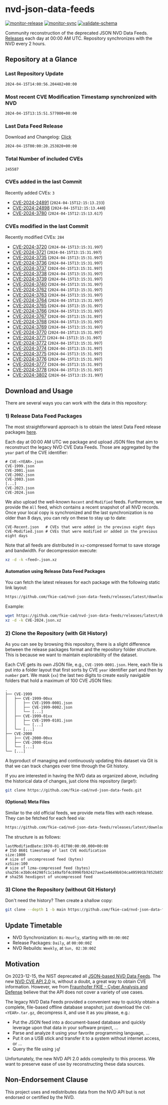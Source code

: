 # nvd-json-data-feeds

[![monitor-release](https://github.com/fkie-cad/nvd-json-data-feeds/actions/workflows/monitor_release.yml/badge.svg)](https://github.com/fkie-cad/nvd-json-data-feeds/actions/workflows/monitor_release.yml)
[![monitor-sync](https://github.com/fkie-cad/nvd-json-data-feeds/actions/workflows/monitor_sync.yml/badge.svg)](https://github.com/fkie-cad/nvd-json-data-feeds/actions/workflows/monitor_sync.yml)
[![validate-schema](https://github.com/fkie-cad/nvd-json-data-feeds/actions/workflows/validate_schema.yml/badge.svg)](https://github.com/fkie-cad/nvd-json-data-feeds/actions/workflows/validate_schema.yml)

Community reconstruction of the deprecated JSON NVD Data Feeds.
[Releases](https://github.com/fkie-cad/nvd-json-data-feeds/releases/latest) each day at 00:00 AM UTC.
Repository synchronizes with the NVD every 2 hours.

## Repository at a Glance

### Last Repository Update

```plain
2024-04-15T14:00:56.204482+00:00
```

### Most recent CVE Modification Timestamp synchronized with NVD

```plain
2024-04-15T13:15:51.577000+00:00
```

### Last Data Feed Release

Download and Changelog: [Click](https://github.com/fkie-cad/nvd-json-data-feeds/releases/latest)

```plain
2024-04-15T00:00:20.253820+00:00
```

### Total Number of included CVEs

```plain
245587
```

### CVEs added in the last Commit

Recently added CVEs: `3`

- [CVE-2024-24891](CVE-2024/CVE-2024-248xx/CVE-2024-24891.json) (`2024-04-15T12:15:13.233`)
- [CVE-2024-24898](CVE-2024/CVE-2024-248xx/CVE-2024-24898.json) (`2024-04-15T12:15:13.440`)
- [CVE-2024-3780](CVE-2024/CVE-2024-37xx/CVE-2024-3780.json) (`2024-04-15T12:15:13.617`)


### CVEs modified in the last Commit

Recently modified CVEs: `284`

- [CVE-2024-3720](CVE-2024/CVE-2024-37xx/CVE-2024-3720.json) (`2024-04-15T13:15:31.997`)
- [CVE-2024-3721](CVE-2024/CVE-2024-37xx/CVE-2024-3721.json) (`2024-04-15T13:15:31.997`)
- [CVE-2024-3735](CVE-2024/CVE-2024-37xx/CVE-2024-3735.json) (`2024-04-15T13:15:31.997`)
- [CVE-2024-3736](CVE-2024/CVE-2024-37xx/CVE-2024-3736.json) (`2024-04-15T13:15:31.997`)
- [CVE-2024-3737](CVE-2024/CVE-2024-37xx/CVE-2024-3737.json) (`2024-04-15T13:15:31.997`)
- [CVE-2024-3738](CVE-2024/CVE-2024-37xx/CVE-2024-3738.json) (`2024-04-15T13:15:31.997`)
- [CVE-2024-3739](CVE-2024/CVE-2024-37xx/CVE-2024-3739.json) (`2024-04-15T13:15:31.997`)
- [CVE-2024-3740](CVE-2024/CVE-2024-37xx/CVE-2024-3740.json) (`2024-04-15T13:15:31.997`)
- [CVE-2024-3762](CVE-2024/CVE-2024-37xx/CVE-2024-3762.json) (`2024-04-15T13:15:31.997`)
- [CVE-2024-3763](CVE-2024/CVE-2024-37xx/CVE-2024-3763.json) (`2024-04-15T13:15:31.997`)
- [CVE-2024-3764](CVE-2024/CVE-2024-37xx/CVE-2024-3764.json) (`2024-04-15T13:15:31.997`)
- [CVE-2024-3765](CVE-2024/CVE-2024-37xx/CVE-2024-3765.json) (`2024-04-15T13:15:31.997`)
- [CVE-2024-3766](CVE-2024/CVE-2024-37xx/CVE-2024-3766.json) (`2024-04-15T13:15:31.997`)
- [CVE-2024-3767](CVE-2024/CVE-2024-37xx/CVE-2024-3767.json) (`2024-04-15T13:15:31.997`)
- [CVE-2024-3768](CVE-2024/CVE-2024-37xx/CVE-2024-3768.json) (`2024-04-15T13:15:31.997`)
- [CVE-2024-3769](CVE-2024/CVE-2024-37xx/CVE-2024-3769.json) (`2024-04-15T13:15:31.997`)
- [CVE-2024-3770](CVE-2024/CVE-2024-37xx/CVE-2024-3770.json) (`2024-04-15T13:15:31.997`)
- [CVE-2024-3771](CVE-2024/CVE-2024-37xx/CVE-2024-3771.json) (`2024-04-15T13:15:31.997`)
- [CVE-2024-3772](CVE-2024/CVE-2024-37xx/CVE-2024-3772.json) (`2024-04-15T13:15:31.997`)
- [CVE-2024-3774](CVE-2024/CVE-2024-37xx/CVE-2024-3774.json) (`2024-04-15T13:15:31.997`)
- [CVE-2024-3775](CVE-2024/CVE-2024-37xx/CVE-2024-3775.json) (`2024-04-15T13:15:31.997`)
- [CVE-2024-3776](CVE-2024/CVE-2024-37xx/CVE-2024-3776.json) (`2024-04-15T13:15:31.997`)
- [CVE-2024-3777](CVE-2024/CVE-2024-37xx/CVE-2024-3777.json) (`2024-04-15T13:15:31.997`)
- [CVE-2024-3778](CVE-2024/CVE-2024-37xx/CVE-2024-3778.json) (`2024-04-15T13:15:31.997`)
- [CVE-2024-3802](CVE-2024/CVE-2024-38xx/CVE-2024-3802.json) (`2024-04-15T13:15:31.997`)


## Download and Usage

There are several ways you can work with the data in this repository:

### 1) Release Data Feed Packages

The most straightforward approach is to obtain the latest Data Feed release packages [here](https://github.com/fkie-cad/nvd-json-data-feeds/releases/latest).

Each day at 00:00 AM UTC we package and upload JSON files that aim to reconstruct the legacy NVD CVE Data Feeds.
Those are aggregated by the `year` part of the CVE identifier:

```
# CVE-<YEAR>.json
CVE-1999.json
CVE-2001.json
CVE-2002.json
CVE-2003.json
[...]
CVE-2023.json
CVE-2024.json
```

We also upload the well-known `Recent` and `Modified` feeds.
Furthermore, we provide the `All` feed, which contains a recent snapshot of all NVD records.
Once your local copy is synchronized and the last synchronization is no older than 8 days, you can rely on these to stay up to date:

```plain
CVE-Recent.json   # CVEs that were added in the previous eight days
CVE-Modified.json # CVEs that were modified or added in the previous eight days
```

Note that all feeds are distributed in `xz`-compressed format to save storage and bandwidth.
For decompression execute:

```sh
xz -d -k <feed>.json.xz
```

#### Automation using Release Data Feed Packages

You can fetch the latest releases for each package with the following static link layout:

```sh
https://github.com/fkie-cad/nvd-json-data-feeds/releases/latest/download/CVE-<YEAR>.json.xz
```

Example:

```sh
wget https://github.com/fkie-cad/nvd-json-data-feeds/releases/latest/download/CVE-2024.json.xz
xz -d -k CVE-2024.json.xz
```

### 2) Clone the Repository (with Git History)

As you can see by browsing this repository, there is a slight difference between the release packages format and the repository folder structure.
This is because we want to maintain explorability of the dataset.

Each CVE gets its own JSON file, e.g., `CVE-1999-0001.json`.
Here, each file is put into a folder layout that first sorts by CVE `year` identifier part and then by `number` part.
We mask (`xx`) the last two digits to create easily navigable folders that hold a maximum of 100 CVE JSON files:

```plain
.
├── CVE-1999
│   ├── CVE-1999-00xx
│   │   ├── CVE-1999-0001.json
│   │   ├── CVE-1999-0002.json
│   │   └── [...]
│   ├── CVE-1999-01xx
│   │   ├── CVE-1999-0101.json
│   │   └── [...]
│   └── [...]
├── CVE-2000
│   ├── CVE-2000-00xx
│   ├── CVE-2000-01xx
│   └── [...]
└── [...]
```

A byproduct of managing and continuously updating this dataset via Git is that we can track changes over time through the Git history.

If you are interested in having the NVD data as organized above, including the historical data of changes, just clone this repository (large!):

```sh
git clone https://github.com/fkie-cad/nvd-json-data-feeds.git
```

#### (Optional) Meta Files

Similar to the old official feeds, we provide meta files with each release. They can be fetched for each feed via:

```sh
https://github.com/fkie-cad/nvd-json-data-feeds/releases/latest/download/CVE-<YEAR>.meta
```

The structure is as follows:

```plain
lastModifiedDate:1970-01-01T00:00:00.000+00:00                          # ISO 8601 timestamp of last CVE modification
size:1000                                                               # size of uncompressed feed (bytes)
xzSize:100                                                              # size of lzma-compressed feed (bytes)
sha256:e3b0c44298fc1c149afbf4c8996fb92427ae41e4649b934ca495991b7852b855 # sha256 hexdigest of uncompressed feed
```

### 3) Clone the Repository (without Git History)

Don't need the history? Then create a shallow copy:

```sh
git clone --depth 1 -b main https://github.com/fkie-cad/nvd-json-data-feeds.git
```


## Update Timetable

* NVD Synchronization: `Bi-Hourly`, starting with `00:00:00Z`
* Release Packages: `Daily`, at `00:00:00Z`
* NVD Rebuilds: `Weekly`, at `Sun, 02:30:00Z`


## Motivation

On 2023-12-15, the NIST deprecated all [JSON-based NVD Data Feeds](https://nvd.nist.gov/vuln/data-feeds#divRetirementBanner-1).
The new [NVD CVE API 2.0](https://nvd.nist.gov/developers/vulnerabilities) is, without a doubt, a great way to obtain CVE information.
However, we from [Fraunhofer FKIE - Cyber Analysis and Defense](https://www.fkie.fraunhofer.de/en/departments/cad.html) believe that the API does not cover a variety of use cases.

The legacy NVD Data Feeds provided a convenient way to quickly obtain a complete, file-based offline database snapshot; just download the `CVE-<YEAR>.tar.gz`, decompress it, and use it as you please, e.g.:

- Put the JSON feed into a document-based database and quickly leverage upon that data in your software project, ...
- Parse and analyze it using your favorite programming language, ...
- Put it on a USB stick and transfer it to a system without internet access, or ...
- Query the file using `jq`!

Unfortunately, the new NVD API 2.0 adds complexity to this process.
We want to preserve ease of use by reconstructing these data sources.

## Non-Endorsement Clause

This project uses and redistributes data from the NVD API but is not endorsed or certified by the NVD.